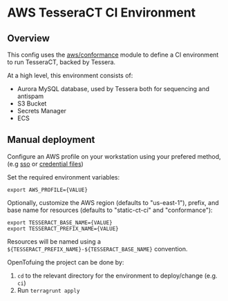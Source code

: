 # AWS TesseraCT CI Environment

## Overview

This config uses the [aws/conformance](/deployment/modules/aws/tesseract/conformance) module to
define a CI environment to run TesseraCT, backed by Tessera.

At a high level, this environment consists of:

- Aurora MySQL database, used by Tessera both for sequencing and antispam
- S3 Bucket
- Secrets Manager
- ECS

## Manual deployment

Configure an AWS profile on your workstation using your prefered method, (e.g
[sso](https://docs.aws.amazon.com/cli/latest/userguide/cli-configure-sso.html)
or [credential
files](https://docs.aws.amazon.com/cli/v1/userguide/cli-configure-files.html))

Set the required environment variables:

```shell
export AWS_PROFILE={VALUE}
```

Optionally, customize the AWS region (defaults to "us-east-1"), prefix, and base
name for resources (defaults to "static-ct-ci" and "conformance"):

```shell
export TESSERACT_BASE_NAME={VALUE}
export TESSERACT_PREFIX_NAME={VALUE}
```

Resources will be named using a `${TESSERACT_PREFIX_NAME}-${TESSERACT_BASE_NAME}`
convention.

OpenTofuing the project can be done by:
  1. `cd` to the relevant directory for the environment to deploy/change (e.g. `ci`)
  2. Run `terragrunt apply`
